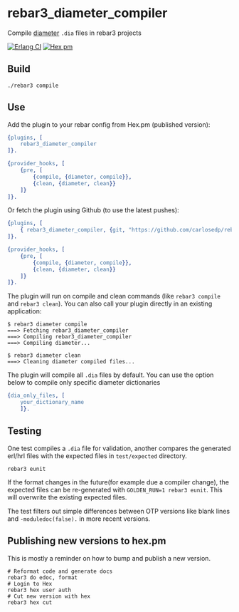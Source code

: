 # rebar3_diameter_compiler

Compile [diameter](http://erlang.org/doc/man/diameter.html) `.dia` files in rebar3 projects

[![Erlang CI](https://github.com/carlosedp/rebar3_diameter_compiler/actions/workflows/erlang.yml/badge.svg)](https://github.com/carlosedp/rebar3_diameter_compiler/actions/workflows/erlang.yml)
 [![Hex pm](http://img.shields.io/hexpm/v/rebar3_diameter_compiler.svg?style=flat)](https://hex.pm/packages/rebar3_diameter_compiler)

## Build

    ./rebar3 compile

## Use

Add the plugin to your rebar config from Hex.pm (published version):

```erlang
{plugins, [
    rebar3_diameter_compiler
]}.

{provider_hooks, [
    {pre, [
        {compile, {diameter, compile}},
        {clean, {diameter, clean}}
    ]}
]}.
```

Or fetch the plugin using Github (to use the latest pushes):

```erlang
{plugins, [
    { rebar3_diameter_compiler, {git, "https://github.com/carlosedp/rebar3_diameter_compiler.git", {branch, "master"}}}
]}.

{provider_hooks, [
    {pre, [
        {compile, {diameter, compile}},
        {clean, {diameter, clean}}
    ]}
]}.
```

The plugin will run on compile and clean commands (like `rebar3 compile` and `rebar3 clean`). You can also call your plugin directly in an existing application:

    $ rebar3 diameter compile
    ===> Fetching rebar3_diameter_compiler
    ===> Compiling rebar3_diameter_compiler
    ===> Compiling diameter...

    $ rebar3 diameter clean
    ===> Cleaning diameter compiled files...


The plugin will compile all `.dia` files by default. You can use the option below to compile only specific diameter dictionaries

```erlang
{dia_only_files, [
    your_dictionary_name
    ]}.
```

## Testing

One test compiles a `.dia` file for validation, another compares the generated erl/hrl files with the expected files in `test/expected` directory.

    rebar3 eunit

If the format changes in the future(for example due a compiler change), the expected files can be re-generated with `GOLDEN_RUN=1 rebar3 eunit`. This will overwrite the existing expected files.

The test filters out simple differences between OTP versions like blank lines and `-moduledoc(false).` in more recent versions.

## Publishing new versions to hex.pm

This is mostly a reminder on how to bump and publish a new version.

    # Reformat code and generate docs
    rebar3 do edoc, format
    # Login to Hex
    rebar3 hex user auth
    # Cut new version with hex
    rebar3 hex cut
